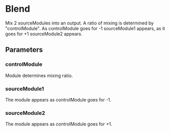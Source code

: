 # Blend
Mix 2 sourceModules into an output. A ratio of mixing is determined by "controlModule". As controlModule goes for -1 sourceModule1 appears, as it goes for +1 sourceModule2 appears.

## Parameters
### controlModule
Module determines mixing ratio.

### sourceModule1
The module appears as controlModule goes for -1.

### sourceModule2
The module appears as controlModule goes for +1.
